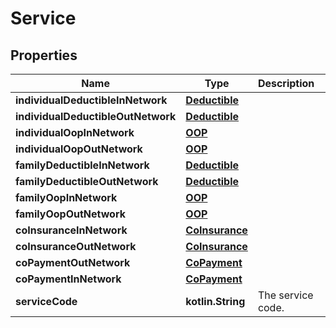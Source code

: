 
# Service

## Properties
| Name | Type | Description | Notes |
| ------------ | ------------- | ------------- | ------------- |
| **individualDeductibleInNetwork** | [**Deductible**](Deductible.md) |  |  [optional] |
| **individualDeductibleOutNetwork** | [**Deductible**](Deductible.md) |  |  [optional] |
| **individualOopInNetwork** | [**OOP**](OOP.md) |  |  [optional] |
| **individualOopOutNetwork** | [**OOP**](OOP.md) |  |  [optional] |
| **familyDeductibleInNetwork** | [**Deductible**](Deductible.md) |  |  [optional] |
| **familyDeductibleOutNetwork** | [**Deductible**](Deductible.md) |  |  [optional] |
| **familyOopInNetwork** | [**OOP**](OOP.md) |  |  [optional] |
| **familyOopOutNetwork** | [**OOP**](OOP.md) |  |  [optional] |
| **coInsuranceInNetwork** | [**CoInsurance**](CoInsurance.md) |  |  [optional] |
| **coInsuranceOutNetwork** | [**CoInsurance**](CoInsurance.md) |  |  [optional] |
| **coPaymentOutNetwork** | [**CoPayment**](CoPayment.md) |  |  [optional] |
| **coPaymentInNetwork** | [**CoPayment**](CoPayment.md) |  |  [optional] |
| **serviceCode** | **kotlin.String** | The service code. |  [optional] |




